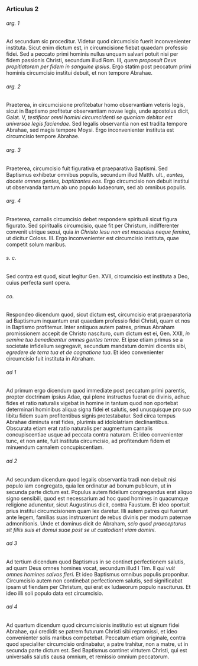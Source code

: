 ### Articulus 2

###### arg. 1
Ad secundum sic proceditur. Videtur quod circumcisio fuerit inconvenienter instituta. Sicut enim dictum est, in circumcisione fiebat quaedam professio fidei. Sed a peccato primi hominis nullus unquam salvari potuit nisi per fidem passionis Christi, secundum illud Rom. III, *quem proposuit Deus propitiatorem per fidem in sanguine ipsius*. Ergo statim post peccatum primi hominis circumcisio institui debuit, et non tempore Abrahae.

###### arg. 2
Praeterea, in circumcisione profitebatur homo observantiam veteris legis, sicut in Baptismo profitetur observantiam novae legis, unde apostolus dicit, Galat. V, *testificor omni homini circumcidenti se quoniam debitor est universae legis faciendae*. Sed legalis observantia non est tradita tempore Abrahae, sed magis tempore Moysi. Ergo inconvenienter instituta est circumcisio tempore Abrahae.

###### arg. 3
Praeterea, circumcisio fuit figurativa et praeparativa Baptismi. Sed Baptismus exhibetur omnibus populis, secundum illud Matth. ult., *euntes, docete omnes gentes, baptizantes eos*. Ergo circumcisio non debuit institui ut observanda tantum ab uno populo Iudaeorum, sed ab omnibus populis.

###### arg. 4
Praeterea, carnalis circumcisio debet respondere spirituali sicut figura figurato. Sed spiritualis circumcisio, quae fit per Christum, indifferenter convenit utrique sexui, quia *in Christo Iesu non est masculus neque femina*, ut dicitur Coloss. III. Ergo inconvenienter est circumcisio instituta, quae competit solum maribus.

###### s. c.
Sed contra est quod, sicut legitur Gen. XVII, circumcisio est instituta a Deo, cuius perfecta sunt opera.

###### co.
Respondeo dicendum quod, sicut dictum est, circumcisio erat praeparatoria ad Baptismum inquantum erat quaedam professio fidei Christi, quam et nos in Baptismo profitemur. Inter antiquos autem patres, primus Abraham promissionem accepit de Christo nascituro, cum dictum est ei, Gen. XXII, *in semine tuo benedicentur omnes gentes terrae*. Et ipse etiam primus se a societate infidelium segregavit, secundum mandatum domini dicentis sibi, *egredere de terra tua et de cognatione tua*. Et ideo convenienter circumcisio fuit instituta in Abraham.

###### ad 1
Ad primum ergo dicendum quod immediate post peccatum primi parentis, propter doctrinam ipsius Adae, qui plene instructus fuerat de divinis, adhuc fides et ratio naturalis vigebat in homine in tantum quod non oportebat determinari hominibus aliqua signa fidei et salutis, sed unusquisque pro suo libitu fidem suam profitentibus signis protestabatur. Sed circa tempus Abrahae diminuta erat fides, plurimis ad idololatriam declinantibus. Obscurata etiam erat ratio naturalis per augmentum carnalis concupiscentiae usque ad peccata contra naturam. Et ideo convenienter tunc, et non ante, fuit instituta circumcisio, ad profitendum fidem et minuendum carnalem concupiscentiam.

###### ad 2
Ad secundum dicendum quod legalis observantia tradi non debuit nisi populo iam congregato, quia lex ordinatur ad bonum publicum, ut in secunda parte dictum est. Populus autem fidelium congregandus erat aliquo signo sensibili, quod est necessarium ad hoc quod homines in quacumque religione adunentur, sicut Augustinus dicit, contra Faustum. Et ideo oportuit prius institui circumcisionem quam lex daretur. Illi autem patres qui fuerunt ante legem, familias suas instruxerunt de rebus divinis per modum paternae admonitionis. Unde et dominus dicit de Abraham, *scio quod praecepturus sit filiis suis et domui suae post se ut custodiant viam domini*.

###### ad 3
Ad tertium dicendum quod Baptismus in se continet perfectionem salutis, ad quam Deus omnes homines vocat, secundum illud I Tim. II *qui vult omnes homines salvos fieri*. Et ideo Baptismus omnibus populis proponitur. Circumcisio autem non continebat perfectionem salutis, sed significabat ipsam ut fiendam per Christum, qui erat ex Iudaeorum populo nasciturus. Et ideo illi soli populo data est circumcisio.

###### ad 4
Ad quartum dicendum quod circumcisionis institutio est ut signum fidei Abrahae, qui credidit se patrem futurum Christi sibi repromissi, et ideo convenienter solis maribus competebat. Peccatum etiam originale, contra quod specialiter circumcisio ordinabatur, a patre trahitur, non a matre, ut in secunda parte dictum est. Sed Baptismus continet virtutem Christi, qui est universalis salutis causa omnium, et remissio omnium peccatorum.

